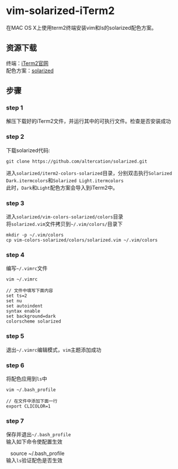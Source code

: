 # vim-solarized-iTerm2
在MAC OS X上使用term2终端安装vim和ls的solarized配色方案。  
## 资源下载
终端：[iTerm2官网](http://www.iterm2.com/)    
配色方案：[solarized](https://github.com/altercation/solarized)  
## 步骤
### step 1  
解压下载好的iTerm2文件，并运行其中的可执行文件。检查是否安装成功  
### step 2
下载solarized代码:  

    git clone https://github.com/altercation/solarized.git
进入`solarized/iterm2-colors-solarized`目录，分别双击执行`Solarized Dark.itermcolors`和`Solarized Light.itermcolors`  
此时，`Dark`和`Light`配色方案会导入到iTerm2中。  
### step 3
进入`solarized/vim-colors-solarized/colors`目录  
将`solarized.vim`文件拷贝到`~/.vim/colors/`目录下  

    mkdir -p ~/.vim/colors
    cp vim-colors-solarized/colors/solarized.vim ~/.vim/colors
### step 4  
编写`~/.vimrc`文件  

    vim ~/.vimrc
    
    // 文件中填写下面内容
    set ts=2
    set nu
    set autoindent
    syntax enable
    set background=dark
    colorscheme solarized
### step 5  
退出`~/.vimrc`编辑模式，`vim`主题添加成功
### step 6
将配色应用到`ls`中  

    vim ~/.bash_profile

    // 在文件中添加下面一行
    export CLICOLOR=1
### step 7  
保存并退出`~/.bash_profile`     
输入如下命令使配置生效     

    source ~/.bash_profile    
输入`ls`验证配色是否生效
